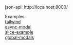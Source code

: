 json-api: http://localhost:8000/  

Examples:  
[tailwind](https://github.com/fedorovsky/vite-react-ts/tree/tailwind)  
[async-modal](https://github.com/fedorovsky/vite-react-ts/tree/async-modal)  
[slice-example](https://github.com/fedorovsky/vite-react-ts/tree/slice-example)  
[global-modals](https://github.com/fedorovsky/vite-react-ts/tree/global-modals)  
